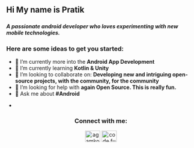 ### <h2>Hi My name is Pratik
### <h5>A passionate android developer who loves experimenting with new mobile technologies.
### Here are some ideas to get you started:</br>
- 🔭 I’m currently more into the **Android App Development**
- 🌱 I’m currently learning **Kotlin & Unity**
- 👯 I’m looking to collaborate on: **Developing new and intriguing open-source projects, with the community, for the community**
- 🤔 I’m looking for help with **again Open Source. This is really fun.**
- 💬 Ask me about **#Android**
- <p align="center">
<h3 align="center">Connect with me:</h3>
</p>
<p align="center"> <a href="https://www.linkedin.com/in/pratik-fagadiya-79b8081b0/" target="blank"><img align="middle" src="https://cdn.jsdelivr.net/npm/simple-icons@3.0.1/icons/linkedin.svg" alt="agamkoradiya" height="30" width="40" /></a>
<a href="https://www.instagram.com/pr_16_16_/" target="blank"><img align="middle" src="https://cdn.jsdelivr.net/npm/simple-icons@3.0.1/icons/instagram.svg" alt="code.fun" height="30" width="40" /></a></p>
